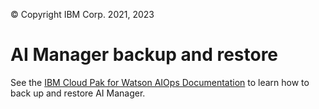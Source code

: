 © Copyright IBM Corp. 2021, 2023

# AI Manager backup and restore
See the [IBM Cloud Pak for Watson AIOps Documentation](https://www.ibm.com/docs/en/cloud-paks/cloud-pak-watson-aiops/3.7.2?topic=manager-installing-backup-restore-tools-online) to learn how to back up and restore AI Manager.
